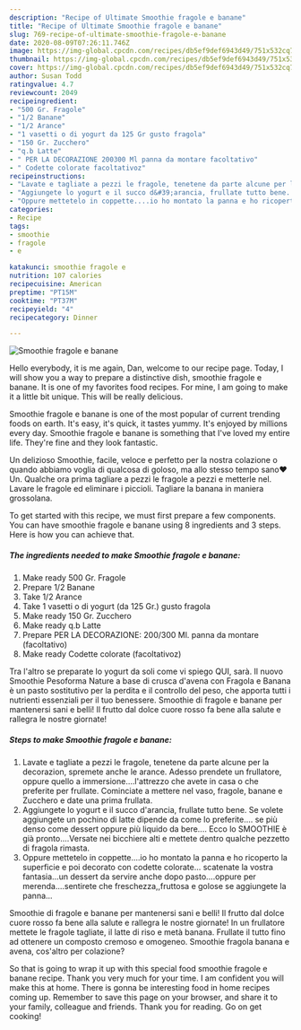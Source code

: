 ```yaml
---
description: "Recipe of Ultimate Smoothie fragole e banane"
title: "Recipe of Ultimate Smoothie fragole e banane"
slug: 769-recipe-of-ultimate-smoothie-fragole-e-banane
date: 2020-08-09T07:26:11.746Z
image: https://img-global.cpcdn.com/recipes/db5ef9def6943d49/751x532cq70/smoothie-fragole-e-banane-recipe-main-photo.jpg
thumbnail: https://img-global.cpcdn.com/recipes/db5ef9def6943d49/751x532cq70/smoothie-fragole-e-banane-recipe-main-photo.jpg
cover: https://img-global.cpcdn.com/recipes/db5ef9def6943d49/751x532cq70/smoothie-fragole-e-banane-recipe-main-photo.jpg
author: Susan Todd
ratingvalue: 4.7
reviewcount: 2049
recipeingredient:
- "500 Gr. Fragole"
- "1/2 Banane"
- "1/2 Arance"
- "1 vasetti o di yogurt da 125 Gr gusto fragola"
- "150 Gr. Zucchero"
- "q.b Latte"
- " PER LA DECORAZIONE 200300 Ml panna da montare facoltativo"
- " Codette colorate facoltativoz"
recipeinstructions:
- "Lavate e tagliate a pezzi le fragole, tenetene da parte alcune per la decorazion, spremete anche le arance. Adesso prendete un frullatore, oppure quello a immersione....l&#39;attrezzo che avete in casa o che preferite per frullate. Cominciate a mettere nel vaso, fragole, banane e Zucchero e date una prima frullata."
- "Aggiungete lo yogurt e il succo d&#39;arancia, frullate tutto bene. Se volete aggiungete un pochino di latte dipende da come lo preferite.... se più denso come dessert oppure più liquido da bere.... Ecco lo SMOOTHIE è già pronto....Versate nei bicchiere alti e mettete dentro qualche pezzetto di fragola rimasta."
- "Oppure mettetelo in coppette....io ho montato la panna e ho ricoperto la superficie e poi decorato con codette colorate... scatenate la vostra fantasia...un dessert da servire anche dopo pasto....oppure per merenda....sentirete che freschezza,,fruttosa e golose se aggiungete la panna..."
categories:
- Recipe
tags:
- smoothie
- fragole
- e

katakunci: smoothie fragole e 
nutrition: 107 calories
recipecuisine: American
preptime: "PT15M"
cooktime: "PT37M"
recipeyield: "4"
recipecategory: Dinner

---
```



![Smoothie fragole e banane](https://img-global.cpcdn.com/recipes/db5ef9def6943d49/751x532cq70/smoothie-fragole-e-banane-recipe-main-photo.jpg)

Hello everybody, it is me again, Dan, welcome to our recipe page. Today, I will show you a way to prepare a distinctive dish, smoothie fragole e banane. It is one of my favorites food recipes. For mine, I am going to make it a little bit unique. This will be really delicious.

Smoothie fragole e banane is one of the most popular of current trending foods on earth. It's easy, it's quick, it tastes yummy. It's enjoyed by millions every day. Smoothie fragole e banane is something that I've loved my entire life. They're fine and they look fantastic.

Un delizioso Smoothie, facile, veloce e perfetto per la nostra colazione o quando abbiamo voglia di qualcosa di goloso, ma allo stesso tempo sano❤️ Un. Qualche ora prima tagliare a pezzi le fragole a pezzi e metterle nel. Lavare le fragole ed eliminare i piccioli. Tagliare la banana in maniera grossolana.


To get started with this recipe, we must first prepare a few components. You can have smoothie fragole e banane using 8 ingredients and 3 steps. Here is how you can achieve that.

<!--inarticleads1-->

##### The ingredients needed to make Smoothie fragole e banane:

1. Make ready 500 Gr. Fragole
1. Prepare 1/2 Banane
1. Take 1/2 Arance
1. Take 1 vasetti o di yogurt (da 125 Gr.) gusto fragola
1. Make ready 150 Gr. Zucchero
1. Make ready q.b Latte
1. Prepare  PER LA DECORAZIONE: 200/300 Ml. panna da montare (facoltativo)
1. Make ready  Codette colorate (facoltativoz)


Tra l&#39;altro se preparate lo yogurt da soli come vi spiego QUI, sarà. Il nuovo Smoothie Pesoforma Nature a base di crusca d&#39;avena con Fragola e Banana è un pasto sostitutivo per la perdita e il controllo del peso, che apporta tutti i nutrienti essenziali per il tuo benessere. Smoothie di fragole e banane per mantenersi sani e belli! Il frutto dal dolce cuore rosso fa bene alla salute e rallegra le nostre giornate! 

<!--inarticleads2-->

##### Steps to make Smoothie fragole e banane:

1. Lavate e tagliate a pezzi le fragole, tenetene da parte alcune per la decorazion, spremete anche le arance. Adesso prendete un frullatore, oppure quello a immersione....l&#39;attrezzo che avete in casa o che preferite per frullate. Cominciate a mettere nel vaso, fragole, banane e Zucchero e date una prima frullata.
1. Aggiungete lo yogurt e il succo d&#39;arancia, frullate tutto bene. Se volete aggiungete un pochino di latte dipende da come lo preferite.... se più denso come dessert oppure più liquido da bere.... Ecco lo SMOOTHIE è già pronto....Versate nei bicchiere alti e mettete dentro qualche pezzetto di fragola rimasta.
1. Oppure mettetelo in coppette....io ho montato la panna e ho ricoperto la superficie e poi decorato con codette colorate... scatenate la vostra fantasia...un dessert da servire anche dopo pasto....oppure per merenda....sentirete che freschezza,,fruttosa e golose se aggiungete la panna...


Smoothie di fragole e banane per mantenersi sani e belli! Il frutto dal dolce cuore rosso fa bene alla salute e rallegra le nostre giornate! In un frullatore mettete le fragole tagliate, il latte di riso e metà banana. Frullate il tutto fino ad ottenere un composto cremoso e omogeneo. Smoothie fragola banana e avena, cos&#39;altro per colazione? 

So that is going to wrap it up with this special food smoothie fragole e banane recipe. Thank you very much for your time. I am confident you will make this at home. There is gonna be interesting food in home recipes coming up. Remember to save this page on your browser, and share it to your family, colleague and friends. Thank you for reading. Go on get cooking!
